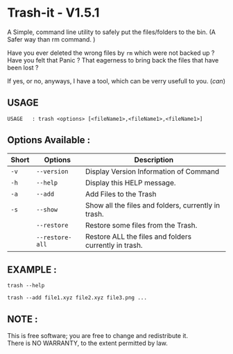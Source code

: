 # Trash-it - V1.5.1

A Simple, command line utility to safely put the files/folders to the bin. 
(A Safer way than rm command. )

Have you ever deleted the wrong files by `rm` which were not backed up ? Have you felt that Panic ? That eagerness to bring back the files that have been lost ? 

If yes, or no, anyways, I have a tool, which can be verry usefull to you. (*can*)

## USAGE


`USAGE   : trash <options> [<fileName1>,<fileName1>,<fileName1>]`


## Options Available :


| Short |     Options       |                Description                                   |
| ----- | ----------------- | ------------------------------------------------------------ |
| `-v`  |   `--version`     |  Display Version Information of Command<br>                  |
| `-h`  |   `--help`        |  Display this HELP message.<br>                              |
| `-a`  |   `--add`         |  Add Files to the Trash<br>                                  |
| `-s`  |   `--show`        |  Show all the files and folders, currently in trash.<br>     |
|       |   `--restore`     |  Restore some files from the Trash.<br>                      |
|       |   `--restore-all` |  Restore ALL the files and folders currently in trash.<br>   |

## EXAMPLE :


```shell
trash --help
```
```shell
trash --add file1.xyz file2.xyz file3.png ...
```
## NOTE : 

This is free software; you are free to change and redistribute it.<br/>
There is NO WARRANTY, to the extent permitted by law.
